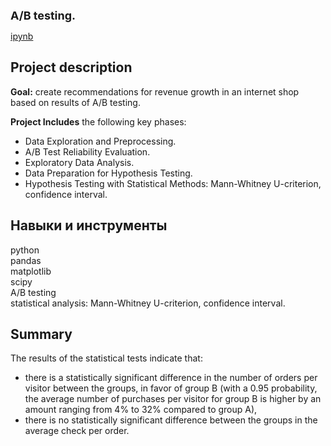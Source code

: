 <span style="font-size: 18px;"><b> A/B testing. </span></b>

[ipynb](eng_AB_test.ipynb)

## Project description

**Goal:** create recommendations for revenue growth in an internet shop based on results of A/B testing.

**Project Includes** the following key phases:
- Data Exploration and Preprocessing.
- A/B Test Reliability Evaluation.
- Exploratory Data Analysis.
- Data Preparation for Hypothesis Testing.
- Hypothesis Testing with Statistical Methods: Mann-Whitney U-criterion, confidence interval.

## Навыки и инструменты

python  
pandas   
matplotlib  
scipy  
A/B testing  
statistical analysis: Mann-Whitney U-criterion, confidence interval.

## Summary
The results of the statistical tests indicate that:
- there is a statistically significant difference in the number of orders per visitor between the groups, in favor of group B (with a 0.95 probability, the average number of purchases per visitor for group B is higher by an amount ranging from 4% to 32% compared to group A),
- there is no statistically significant difference between the groups in the average check per order.
